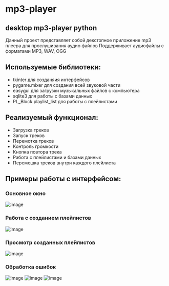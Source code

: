 # mp3-player
## desktop mp3-player python

Данный проект представляет собой декстопное приложение mp3 плеера для прослушивания аудио файлов
Поддерживает аудиофайлы с форматами MP3, WAV, OGG
## Используемые библиотеки:
  * tkinter для созданяия интерфейсов
  * pygame.mixer для создания всей звуковой части
  * easygui для загрузки музыкальных файлов с компьютера
  * sqlite3 для работы с базами данных
  * PL_Block.playlist_list для работы с плейлистами
## Реализуемый функционал:
  * Загрузка треков
  * Запуск треков
  * Перемотка треков
  * Контроль громкости
  * Кнопка повтора трека
  * Работа с плейлистами и базами данных
  * Перемешка треков внутри каждого плейлиста
  
## Примеры работы с интерфейсом:
### Основное окно
![image](https://user-images.githubusercontent.com/70601189/147241509-ebc0135a-a611-4f7d-b340-fbffa5fc057c.png)
### Работа с созданием плейлистов
![image](https://user-images.githubusercontent.com/70601189/147241814-83483beb-eea9-4574-a2ac-dff719790ab9.png)
### Просмотр созданных плейлистов
![image](https://user-images.githubusercontent.com/70601189/147242054-d3d822a8-68f5-4a43-94d7-cb7c3e8fe488.png)
### Обработка ошибок
![image](https://user-images.githubusercontent.com/70601189/147242217-d74aefda-90f0-4660-a0d7-0c926b4715dd.png)
![image](https://user-images.githubusercontent.com/70601189/147242267-5df70e8c-82de-483f-9e44-6f7b01fbd3ed.png)
![image](https://user-images.githubusercontent.com/70601189/147242390-df84ff4b-231f-4998-b2a1-8d2f3bdc9efb.png)


